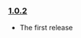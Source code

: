 ### [1.0.2](https://github.com/thefabulousdev/middleware-decorator/releases/tag/1.0.2)

- The first release

